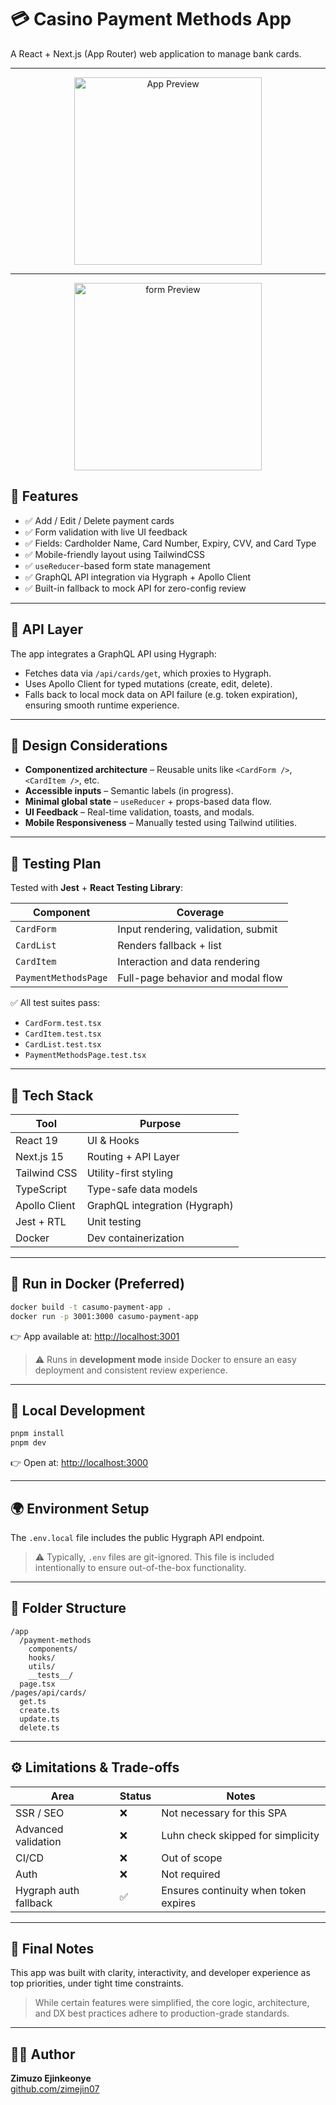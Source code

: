 # 💳 Casino Payment Methods App

A React + Next.js (App Router) web application to manage bank cards.

---

<p align="center">
  <img src="/public/preview.png" alt="App Preview" width="300" />
</p>

---

<p align="center">
  <img src="/public/form-preview.png" alt="form Preview" width="300" />
</p>


## 🚀 Features

- ✅ Add / Edit / Delete payment cards
- ✅ Form validation with live UI feedback
- ✅ Fields: Cardholder Name, Card Number, Expiry, CVV, and Card Type
- ✅ Mobile-friendly layout using TailwindCSS
- ✅ `useReducer`-based form state management
- ✅ GraphQL API integration via Hygraph + Apollo Client
- ✅ Built-in fallback to mock API for zero-config review

---

## 🔁 API Layer

The app integrates a GraphQL API using Hygraph:

- Fetches data via `/api/cards/get`, which proxies to Hygraph.
- Uses Apollo Client for typed mutations (create, edit, delete).
- Falls back to local mock data on API failure (e.g. token expiration), ensuring smooth runtime experience.

---

## 🧠 Design Considerations

- **Componentized architecture** – Reusable units like `<CardForm />`, `<CardItem />`, etc.
- **Accessible inputs** – Semantic labels (in progress).
- **Minimal global state** – `useReducer` + props-based data flow.
- **UI Feedback** – Real-time validation, toasts, and modals.
- **Mobile Responsiveness** – Manually tested using Tailwind utilities.

---

## 🧪 Testing Plan

Tested with **Jest** + **React Testing Library**:

| Component              | Coverage                                |
|------------------------|------------------------------------------|
| `CardForm`             | Input rendering, validation, submit     |
| `CardList`             | Renders fallback + list                 |
| `CardItem`             | Interaction and data rendering          |
| `PaymentMethodsPage`   | Full-page behavior and modal flow       |

✅ All test suites pass:

- `CardForm.test.tsx`
- `CardItem.test.tsx`
- `CardList.test.tsx`
- `PaymentMethodsPage.test.tsx`

---

## 🧰 Tech Stack

| Tool           | Purpose                      |
|----------------|------------------------------|
| React 19       | UI & Hooks                   |
| Next.js 15     | Routing + API Layer          |
| Tailwind CSS   | Utility-first styling        |
| TypeScript     | Type-safe data models        |
| Apollo Client  | GraphQL integration (Hygraph)|
| Jest + RTL     | Unit testing                 |
| Docker         | Dev containerization         |

---

## 🐳 Run in Docker (Preferred)

```bash
docker build -t casumo-payment-app .
docker run -p 3001:3000 casumo-payment-app
```

👉 App available at: [http://localhost:3001](http://localhost:3001)

> ⚠️ Runs in **development mode** inside Docker to ensure an easy deployment and consistent review experience.

---

## 🔄 Local Development

```bash
pnpm install
pnpm dev
```

👉 Open at: [http://localhost:3000](http://localhost:3000)

---

## 🌍 Environment Setup

The `.env.local` file includes the public Hygraph API endpoint.

> ⚠️ Typically, `.env` files are git-ignored. This file is included intentionally to ensure out-of-the-box functionality.

---

## 📁 Folder Structure

```
/app
  /payment-methods
    components/
    hooks/
    utils/
    __tests__/
  page.tsx
/pages/api/cards/
  get.ts
  create.ts
  update.ts
  delete.ts
```

---

## ⚙️ Limitations & Trade-offs

| Area                   | Status     | Notes                                           |
|------------------------|------------|-------------------------------------------------|
| SSR / SEO              | ❌         | Not necessary for this SPA                      |
| Advanced validation    | ❌         | Luhn check skipped for simplicity               |
| CI/CD                  | ❌         | Out of scope                |
| Auth                   | ❌         | Not required                                    |
| Hygraph auth fallback  | ✅         | Ensures continuity when token expires           |

---

## 📝 Final Notes

This app was built with clarity, interactivity, and developer experience as top priorities, under tight time constraints.

> While certain features were simplified, the core logic, architecture, and DX best practices adhere to production-grade standards.

---

## 🧑‍💻 Author

**Zimuzo Ejinkeonye**  
[github.com/zimejin07](https://github.com/zimejin07)
